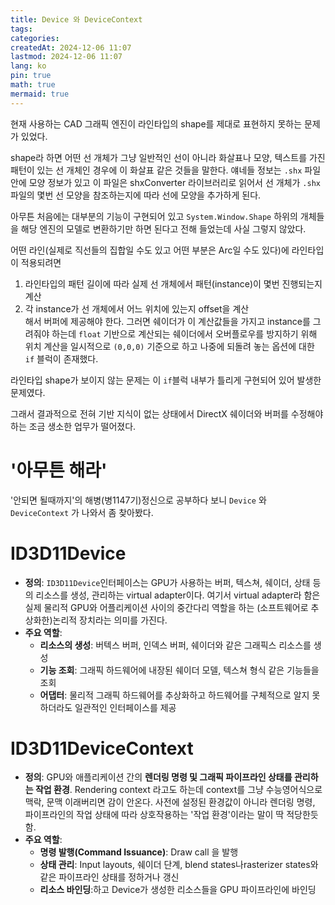 ```yaml
---
title: Device 와 DeviceContext
tags: 
categories: 
createdAt: 2024-12-06 11:07
lastmod: 2024-12-06 11:07
lang: ko
pin: true
math: true
mermaid: true
---
```

현재 사용하는 CAD 그래픽 엔진이 라인타입의 shape를 제대로 표현하지 못하는 문제가 있었다.

shape라 하면 어떤 선 개체가 그냥 일반적인 선이 아니라 화살표나 모양, 텍스트를 가진 패턴이 있는 선 개체인 경우에 이 화살표 같은 것들을 말한다. 얘네들 정보는 `.shx` 파일 안에 모양 정보가 있고 이 파일은 shxConverter 라이브러리로 읽어서 선 개체가 `.shx` 파일의 몇번 선 모양을 참조하는지에 따라 선에 모양을 추가하게 된다.

아무튼 처음에는 대부분의 기능이 구현되어 있고 `System.Window.Shape` 하위의 개체들을 해당 엔진의 모델로 변환하기만 하면 된다고 전해 들었는데 사실 그렇지 않았다.

어떤 라인(실제로 직선들의 집합일 수도 있고 어떤 부분은 Arc일 수도 있다)에 라인타입이 적용되려면

1.  라인타입의 패턴 길이에 따라 실제 선 개체에서 패턴(instance)이 몇번 진행되는지 계산
2.  각 instance가 선 개체에서 어느 위치에 있는지 offset을 계산  
    해서 버퍼에 제공해야 한다. 그러면 쉐이더가 이 계산값들을 가지고 instance를 그려줘야 하는데 `float` 기반으로 계산되는 쉐이더에서 오버플로우를 방지하기 위해 위치 계산을 일시적으로 `(0,0,0)` 기준으로 하고 나중에 되돌려 놓는 옵션에 대한 `if` 블럭이 존재했다.

라인타입 shape가 보이지 않는 문제는 이 `if`블럭 내부가 틀리게 구현되어 있어 발생한 문제였다.

그래서 결과적으로 전혀 기반 지식이 없는 상태에서 DirectX 쉐이더와 버퍼를 수정해야 하는 조금 생소한 업무가 떨어졌다.

# '아무튼 해라'

'안되면 될때까지'의 해병(병1147기)정신으로 공부하다 보니 `Device` 와 `DeviceContext` 가 나와서 좀 찾아봤다.

# ID3D11Device

-   **정의**: `ID3D11Device`인터페이스는 GPU가 사용하는 버퍼, 텍스쳐, 쉐이더, 상태 등의 리소스를 생성, 관리하는 virtual adapter이다. 여기서 virtual adapter라 함은 실제 물리적 GPU와 어플리케이션 사이의 중간다리 역할을 하는 (소프트웨어로 추상화한)논리적 장치라는 의미를 가진다.
-   **주요 역할**:
    -   **리소스의 생성**: 버텍스 버퍼, 인덱스 버퍼, 쉐이더와 같은 그래픽스 리소스를 생성
    -   **기능 조회**: 그래픽 하드웨어에 내장된 쉐이더 모델, 텍스쳐 형식 같은 기능들을 조회
    -   **어댑터**: 물리적 그래픽 하드웨어를 추상화하고 하드웨어를 구체적으로 알지 못하더라도 일관적인 인터페이스를 제공

# **ID3D11DeviceContext**

-   **정의**: GPU와 애플리케이션 간의 **렌더링 명령 및 그래픽 파이프라인 상태를 관리하는 작업 환경**. Rendering context 라고도 하는데 context를 그냥 수능영어식으로 맥락, 문맥 이래버리면 감이 안온다. 사전에 설정된 환경값이 아니라 렌더링 명령, 파이프라인의 작업 상태에 따라 상호작용하는 '작업 환경'이라는 말이 딱 적당한듯 함.
-   **주요 역할**:
    -   **명령 발행(Command Issuance)**: Draw call 을 발행
    -   **상태 관리**: Input layouts, 쉐이더 단계, blend states나rasterizer states와 같은 파이프라인 상태를 정하거나 갱신
    -   **리소스 바인딩**:하고 Device가 생성한 리소스들을 GPU 파이프라인에 바인딩

